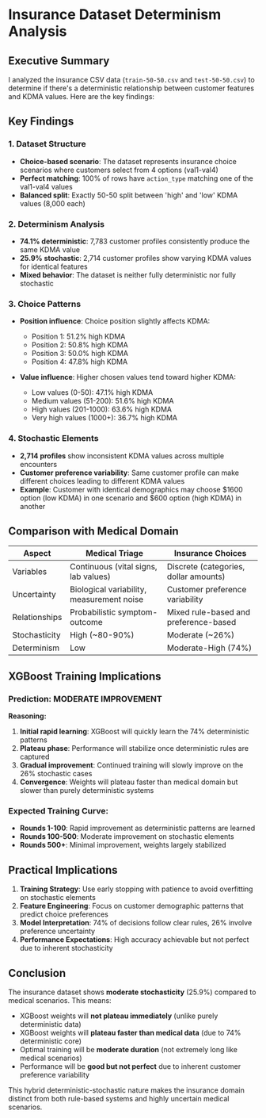 # Insurance Dataset Determinism Analysis

## Executive Summary

I analyzed the insurance CSV data (`train-50-50.csv` and `test-50-50.csv`) to determine if there's a deterministic relationship between customer features and KDMA values. Here are the key findings:

## Key Findings

### 1. Dataset Structure
- **Choice-based scenario**: The dataset represents insurance choice scenarios where customers select from 4 options (val1-val4)
- **Perfect matching**: 100% of rows have `action_type` matching one of the val1-val4 values
- **Balanced split**: Exactly 50-50 split between 'high' and 'low' KDMA values (8,000 each)

### 2. Determinism Analysis
- **74.1% deterministic**: 7,783 customer profiles consistently produce the same KDMA value
- **25.9% stochastic**: 2,714 customer profiles show varying KDMA values for identical features
- **Mixed behavior**: The dataset is neither fully deterministic nor fully stochastic

### 3. Choice Patterns
- **Position influence**: Choice position slightly affects KDMA:
  - Position 1: 51.2% high KDMA
  - Position 2: 50.8% high KDMA  
  - Position 3: 50.0% high KDMA
  - Position 4: 47.8% high KDMA

- **Value influence**: Higher chosen values tend toward higher KDMA:
  - Low values (0-50): 47.1% high KDMA
  - Medium values (51-200): 51.6% high KDMA
  - High values (201-1000): 63.6% high KDMA
  - Very high values (1000+): 36.7% high KDMA

### 4. Stochastic Elements
- **2,714 profiles** show inconsistent KDMA values across multiple encounters
- **Customer preference variability**: Same customer profile can make different choices leading to different KDMA values
- **Example**: Customer with identical demographics may choose $1600 option (low KDMA) in one scenario and $600 option (high KDMA) in another

## Comparison with Medical Domain

| Aspect | Medical Triage | Insurance Choices |
|--------|----------------|-------------------|
| Variables | Continuous (vital signs, lab values) | Discrete (categories, dollar amounts) |
| Uncertainty | Biological variability, measurement noise | Customer preference variability |
| Relationships | Probabilistic symptom-outcome | Mixed rule-based and preference-based |
| Stochasticity | High (~80-90%) | Moderate (~26%) |
| Determinism | Low | Moderate-High (74%) |

## XGBoost Training Implications

### Prediction: **MODERATE IMPROVEMENT**

**Reasoning:**
1. **Initial rapid learning**: XGBoost will quickly learn the 74% deterministic patterns
2. **Plateau phase**: Performance will stabilize once deterministic rules are captured
3. **Gradual improvement**: Continued training will slowly improve on the 26% stochastic cases
4. **Convergence**: Weights will plateau faster than medical domain but slower than purely deterministic systems

### Expected Training Curve:
- **Rounds 1-100**: Rapid improvement as deterministic patterns are learned
- **Rounds 100-500**: Moderate improvement on stochastic elements
- **Rounds 500+**: Minimal improvement, weights largely stabilized

## Practical Implications

1. **Training Strategy**: Use early stopping with patience to avoid overfitting on stochastic elements
2. **Feature Engineering**: Focus on customer demographic patterns that predict choice preferences
3. **Model Interpretation**: 74% of decisions follow clear rules, 26% involve preference uncertainty
4. **Performance Expectations**: High accuracy achievable but not perfect due to inherent stochasticity

## Conclusion

The insurance dataset shows **moderate stochasticity** (25.9%) compared to medical scenarios. This means:
- XGBoost weights will **not plateau immediately** (unlike purely deterministic data)
- XGBoost weights will **plateau faster than medical data** (due to 74% deterministic core)
- Optimal training will be **moderate duration** (not extremely long like medical scenarios)
- Performance will be **good but not perfect** due to inherent customer preference variability

This hybrid deterministic-stochastic nature makes the insurance domain distinct from both rule-based systems and highly uncertain medical scenarios.